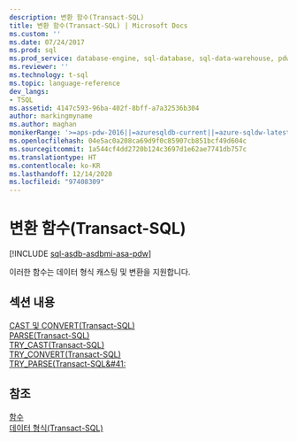 ```yaml
---
description: 변환 함수(Transact-SQL)
title: 변환 함수(Transact-SQL) | Microsoft Docs
ms.custom: ''
ms.date: 07/24/2017
ms.prod: sql
ms.prod_service: database-engine, sql-database, sql-data-warehouse, pdw
ms.reviewer: ''
ms.technology: t-sql
ms.topic: language-reference
dev_langs:
- TSQL
ms.assetid: 4147c593-96ba-402f-8bff-a7a32536b304
author: markingmyname
ms.author: maghan
monikerRange: '>=aps-pdw-2016||=azuresqldb-current||=azure-sqldw-latest||>=sql-server-2016||>=sql-server-linux-2017||=azuresqldb-mi-current'
ms.openlocfilehash: 04e5ac0a208ca69d9f0c85907cb851bcf49d604c
ms.sourcegitcommit: 1a544cf4dd2720b124c3697d1e62ae7741db757c
ms.translationtype: HT
ms.contentlocale: ko-KR
ms.lasthandoff: 12/14/2020
ms.locfileid: "97408309"
---
```

# <a name="conversion-functions-transact-sql"></a>변환 함수(Transact-SQL)
[!INCLUDE [sql-asdb-asdbmi-asa-pdw](../../includes/applies-to-version/sql-asdb-asdbmi-asa-pdw.md)]

이러한 함수는 데이터 형식 캐스팅 및 변환을 지원합니다.
  
## <a name="in-this-section"></a>섹션 내용  
[CAST 및 CONVERT&#40;Transact-SQL&#41;](../../t-sql/functions/cast-and-convert-transact-sql.md)  
[PARSE&#40;Transact-SQL&#41;](../../t-sql/functions/parse-transact-sql.md)  
[TRY_CAST&#40;Transact-SQL&#41;](../../t-sql/functions/try-cast-transact-sql.md)  
[TRY_CONVERT&#40;Transact-SQL&#41;](../../t-sql/functions/try-convert-transact-sql.md)  
[TRY_PARSE&#40;Transact-SQL&#41:](../../t-sql/functions/try-parse-transact-sql.md)
  
## <a name="see-also"></a>참조
[함수](../../t-sql/functions/functions.md)  
[데이터 형식&#40;Transact-SQL&#41;](../../t-sql/data-types/data-types-transact-sql.md)
  
  
